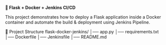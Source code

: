 **🚀 Flask + Docker + Jenkins CI/CD**

This project demonstrates how to deploy a Flask application inside a Docker container and automate the build & deployment using Jenkins Pipeline.

📂 Project Structure
flask-docker-jenkins/
│── app.py
│── requirements.txt
│── Dockerfile
│── Jenkinsfile
│── README.md

